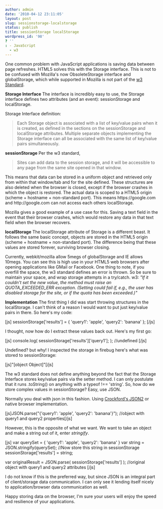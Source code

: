 ```yaml
---
author: admin
date: '2010-04-12 23:11:05'
layout: post
slug: sessionstorage-localstorage
status: publish
title: sessionStorage localStorage
wordpress_id: '98'
? ''
: - JavaScript
  - w3
---
```


One common problem with JavaScript applications is saving data between page refreshes.  HTML5 solves this with the Storage interface.  This is not to be confused with Mozilla's now ObsoleteStorage interface and globalStorage, which while supported in Mozilla is not part of the <a href="http://www.w3.org/TR/webstorage/#contents">w3 Standard</a>.

<strong>Storage Interface</strong>
The interface is incredibly easy to use, the Storage interface defines two attributes (and an event): sessionStorage and localStorage.

Storage Interface definition:
<blockquote>Each Storage object is associated with a list of key/value pairs when it is created, as defined in the sections on the sessionStorage and localStorage attributes. Multiple separate objects implementing the Storage interface can all be associated with the same list of key/value pairs simultaneously.</blockquote>
<strong>sessionStorage</strong>
Per the w3 standard,
<blockquote>Sites can add data to the session storage, and it will be accessible to any page from the same site opened in that window.</blockquote>
This means that data can be stored in a uniform object and retrieved only from within that window/tab and for the site defined.  These structures are also deleted when the browser is closed, except if the browser crashes in which the object is restored.  The actual data is scoped to a HTML5 origin (scheme + hostname + non-standard port).  This means https://google.com and http://google.com can not access each others localStorage.

Mozilla gives a good example of a use case for this.  Saving a text field in the event that their browser crashes, which would restore any data in that text field when the browser recovers.

<strong>localStorage</strong>
The localStorage attribute of Storage is a different beast.  It follows the same basic concept, objects are stored in the HTML5 origin (scheme + hostname + non-standard port).  The difference being that these values are stored forever, surviving browser closing.

Currently, webkit/mozilla allow 5megs of globalStorage and IE allows 10megs.  You can see this is high use in your HTML5 web browsers after opening applications like GMail or Facebook.  One thing to note, if you overfill the space, the w3 standard defines an error is thrown.  So be sure to maintain your space, and wrap storage attempts in a try/catch. w3: <em>"If it couldn't set the new value, the method must raise an QUOTA_EXCEEDED_ERR exception. (Setting could fail if, e.g., the user has disabled storage for the site, or if the quota has been exceeded.)"</em>

<strong>Implementation</strong>
The first thing I did was start throwing structures in the localStorage.  I can't think of a reason I would want to put just key/value pairs in there.  So here's my code:

[js]
sessionStorage['results'] = {
  'query1': 'apple',
  'query2': 'banana'
};
[/js]

I thought, now how do I extract these values back out.  Here's my first go:

[js]
console.log( sessionStorage['results']['query1']; ); //undefined
[/js]

Undefined? but why!  I inspected the storage in firebug here's what was stored to sessionStorage:

[js]&quot;[object Object]&quot;[/js]

The w3 standard does not define anything beyond the fact that the Storage Interface stores key/value pairs via the setter method.  I can only postulate that it runs .toString() on anything with a typeof !== 'string'.  So, how do we store complex values in sessionStorage?  Easy, use JSON.

Normally you deal with json in this fashion.  Using <a href="http://www.json.org/js.html">Crockford's JSON2</a> or native browser implementation.

[js]JSON.parse(&quot;{'query1': 'apple', 'query2': 'banana'}&quot;);  //object with query1 and query2 properties[/js]

However, this is the opposite of what we want.  We want to take an object and make a string out of it, enter <em>stringify</em>.

[js]
var querySet = {
  'query1': 'apple',
  'query2': 'banana'
}
var string = JSON.stringify(querySet);
//Now store this string in sessionStorage
sessionStorage['results'] = string;

var originalResult = JSON.parse( sessionStorage['results'] ); //original object with query1 and query2 attributes
[/js]

I do not know if this is the preferred way, but since JSON is an integral part of client/storage data communication.  I can only see it lending itself nicely to application/browser data communication as well.

Happy storing data on the browser, I'm sure your users will enjoy the speed and resilience of your applications.